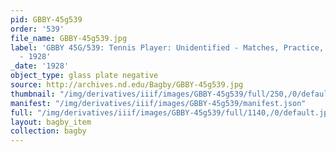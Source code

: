 ```yaml
---
pid: GBBY-45g539
order: '539'
file_name: GBBY-45g539.jpg
label: 'GBBY 45G/539: Tennis Player: Unidentified - Matches, Practice, and Posed Action
  - 1928'
_date: '1928'
object_type: glass plate negative
source: http://archives.nd.edu/Bagby/GBBY-45g539.jpg
thumbnail: "/img/derivatives/iiif/images/GBBY-45g539/full/250,/0/default.jpg"
manifest: "/img/derivatives/iiif/images/GBBY-45g539/manifest.json"
full: "/img/derivatives/iiif/images/GBBY-45g539/full/1140,/0/default.jpg"
layout: bagby_item
collection: bagby
---
```

